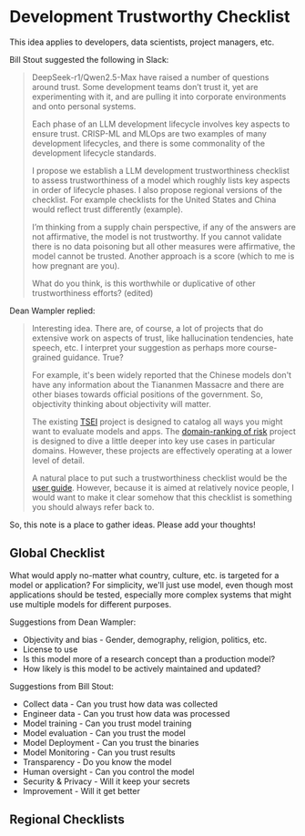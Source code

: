 # Development Trustworthy Checklist

This idea applies to developers, data scientists, project managers, etc.

Bill Stout suggested the following in Slack:

> DeepSeek-r1/Qwen2.5-Max have raised a number of questions around trust.  Some development teams don’t trust it, yet are experimenting with it, and are pulling it into corporate environments and onto personal systems.
> 
> Each phase of an LLM development lifecycle involves key aspects to ensure trust.  CRISP-ML and MLOps are two examples of many development lifecycles, and there is some commonality of the development lifecycle standards.
> 
> I propose we establish a LLM development trustworthiness checklist to assess trustworthiness of a model which roughly lists key aspects in order of lifecycle phases.  I also propose regional versions of the checklist.  For example checklists for the United States and China would reflect trust differently (example).
> 
> I’m thinking from a supply chain perspective, if any of the answers are not affirmative, the model is not trustworthy.  If you cannot validate there is no data poisoning but all other measures were affirmative, the model cannot be trusted.  Another approach is a score (which to me is how pregnant are you).
> 
> What do you think, is this worthwhile or duplicative of other trustworthiness efforts? (edited) 

Dean Wampler replied:

> Interesting idea. There are, of course, a lot of projects that do extensive work on aspects of trust, like hallucination tendencies, hate speech, etc. I interpret your suggestion as perhaps more course-grained guidance. True? 
> 
> For example, it's been widely reported that the Chinese models don't have any information about the Tiananmen Massacre and there are other biases towards official positions of the government. So, objectivity thinking about objectivity will matter. 
> 
> The existing [TSEI](https://the-ai-alliance.github.io/trust-safety-evals/) project is designed to catalog all ways you might want to evaluate models and apps. The [domain-ranking of risk](https://the-ai-alliance.github.io/ranking-safety-priorities/) project is designed to dive a little deeper into key use cases in particular domains. However, these projects are effectively operating at a lower level of detail.
> 
> A natural place to put such a trustworthiness checklist would be the [user guide](https://the-ai-alliance.github.io/trust-safety-user-guide/). However, because it is aimed at relatively novice people, I would want to make it clear somehow that this checklist is something you should always refer back to.

So, this note is a place to gather ideas. Please add your thoughts!

## Global Checklist

What would apply no-matter what country, culture, etc. is targeted for a model or application? For simplicity, we'll just use model, even though most applications should be tested, especially more complex systems that might use multiple models for different purposes. 

Suggestions from Dean Wampler:

* Objectivity and bias - Gender, demography, religion, politics, etc.
* License to use
* Is this model more of a research concept than a production model?
* How likely is this model to be actively maintained and updated?

Suggestions from Bill Stout:

* Collect data - Can you trust how data was collected
* Engineer data - Can you trust how data was processed
* Model training - Can you trust model training
* Model evaluation - Can you trust the model
* Model Deployment - Can you trust the binaries
* Model Monitoring - Can you trust results
* Transparency - Do you know the model
* Human oversight - Can you control the model
* Security & Privacy - Will it keep your secrets
* Improvement - Will it get better

## Regional Checklists





